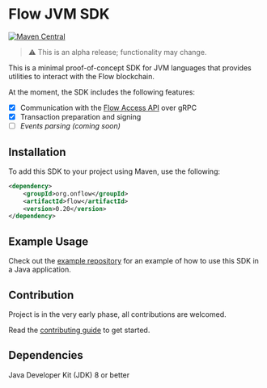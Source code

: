 # Flow JVM SDK

[![Maven Central](https://img.shields.io/maven-central/v/org.onflow/flow)](https://search.maven.org/search?q=g:org.onflow%20AND%20a:flow)

> :warning: This is an alpha release; functionality may change.

This is a minimal proof-of-concept SDK for JVM languages that provides
utilities to interact with the Flow blockchain.

At the moment, the SDK includes the following features:
- [x] Communication with the [Flow Access API](https://docs.onflow.org/access-api) over gRPC 
- [x] Transaction preparation and signing
- [ ] _Events parsing (coming soon)_

## Installation

To add this SDK to your project using Maven, use the following:

```xml
<dependency>
    <groupId>org.onflow</groupId>
    <artifactId>flow</artifactId>
    <version>0.20</version>
</dependency>
```

## Example Usage

Check out the [example repository](https://github.com/onflow/flow-java-client-example) for an example
of how to use this SDK in a Java application.

## Contribution

Project is in the very early phase, all contributions are welcomed.

Read the [contributing guide](https://github.com/onflow/flow-jvm-sdk/blob/main/CONTRIBUTING.md) to get started.

## Dependencies

Java Developer Kit (JDK) 8 or better
